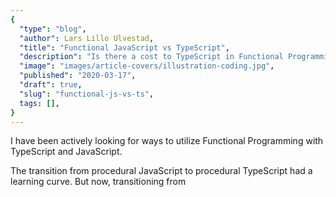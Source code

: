 ```yaml
---
{
  "type": "blog",
  "author": Lars Lillo Ulvestad,
  "title": "Functional JavaScript vs TypeScript",
  "description": "Is there a cost to TypeScript in Functional Programming",
  "image": "images/article-covers/illustration-coding.jpg",
  "published": "2020-03-17",
  "draft": true,
  "slug": "functional-js-vs-ts",
  tags: [],
}
---
```


I have been actively looking for ways to utilize Functional Programming with TypeScript and JavaScript.

The transition from procedural JavaScript to procedural TypeScript had a learning curve. But now, transitioning from
